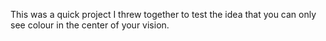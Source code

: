This was a quick project I threw together to test the idea that you can only see colour in the center of your vision.
